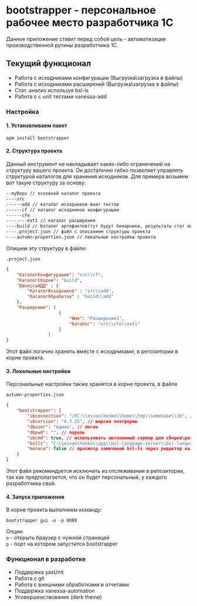 # bootstrapper - персональное рабочее место разработчика 1С

Данное приложение ставит перед собой цель - автоматизация производственной рутины разработчика 1С.

## Текущий функционал

- Работа с исходниками конфигурации (Выгрузка\загрузка в файлы)
- Работа с исходниками расширений (Выгрузка\загрузка в файлы)
- Стат. анализ используя bsl-ls
- Работа с с unit тестами vanessa-add

### Настройка

#### 1. Устанавливаем пакет

``` opm install bootstrapper ```

#### 2. Структура проекта

Данный инструмент не накладывает каких-либо ограничений на структуру вашего проекта. Он достаточно гибко позволяет управлять структурой каталогов для хранения исходников. Для примера возьмем вот такую структуру за основу:

```txt
--myRepo // основной каталог проекта
----src
------add // каталог исходников юнит тестов
------cf // каталог исходников конфигурации
------cfe 
--------ext1 // каталог расширения
----build // Каталог артефактов(тут будут бинарники, результаты стат анализа, результаты тестов)
----.project.json // файл с описанием структуры проекта
----autumn-properties.json // локальные настройки проекта
```

Опишем эту структуру в файле:

```.project.json```

```json
{
    "КаталогКонфигурации": "src\\cf",
    "КаталогСборки": "build",
    "ВанессаАДД" : {
        "КаталогИсходников" : "src\\add",
        "КаталогОбработок" : "build\\add"
    },
    "Расширения": [ 
                    {
                        "Имя": "Расширение1", 
                        "Каталог": "src\\cfe\\ext1"
                    } 
                ]
}
```

Этот файл логично хранить вместе с исходниками, в репозитории в корне проекта.

#### 3. Локальные настройки

Персональные настройки также хранятся в корне проекта, в файле

```autumn-properties.json```

```json
{
    "bootstrapper": {
        "ibconnection": "/FC:\\nivanchenko\\home\\tmp\\somebase\\ib", // строка подключения к базе
        "v8version": "8.3.25", // версия платформы
        "dbuser": "Админ", // логин
        "dbpwd": "", // пароль
        "ibcmd": true, // использовать автономный сервер для сборки\разборки
        "bslls": "C:\\nivanchenko\\app\\bsl-language-server\\bsl-language-server.exe", // путь до бинарника линтера bsl-ls
        "monaco": false // просмотр замечаний bsl-ls через редактор на базе monaco
    }
}
```

Этот файл рекомендуется исключать из отслеживания в репозитории, так как предполагается, что он будет персональный, у каждого разработчика свой.

#### 4. Запуск приложения

В корне проекта выполняем команду:

```shell
bootstrapper gui -o -p 8080
```

Опции:  
```o``` - открыть браузер с нужной страницей  
```p``` - порт на котором запустится bootstrapper

### Функционал в разработке

- Поддержка yaxUnit
- Работа с git
- Работа с внешними обработками и отчетами
- Поддержка vanessa-automation
- Усовершенствование (dark theme)
